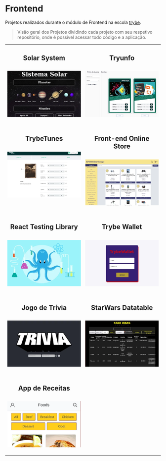 # Frontend

Projetos realizados durante o módulo de Frontend na escola [trybe](https://www.betrybe.com/).
>Visão geral dos Projetos dividindo cada projeto com seu respetivo repositório, onde é possível acessar todo código e a aplicação.

<table>
  <tr valign="top">
    <td width="50%" align="center">
      <h2>
        Solar System
      <h2>
      <a href="https://github.com/davidrogger/trybe-project-solar-system">
      <img src="./imgs/01_solar_system.webp">
      </a>
    </td>
    <td width="50%" align="center">
      <h2>
        Tryunfo
      <h2>
      <a href="https://github.com/davidrogger/trybe-project-tryunfo">
      <img src="./imgs/02_tryunfo.webp">
      </a>
    </td>
  </tr>

  <tr valign="top">
    <td width="50%" align="center">
      <h2>
        TrybeTunes
      <h2>
      <a href="https://github.com/davidrogger/trybe-project-trybetunes">
      <img src="./imgs/03_trybetunes.webp">
      </a>
    </td>
    <td width="50%" align="center">
      <h2>
        Front-end Online Store
      <h2>
      <a href="https://github.com/davidrogger/trybe-project-frontend-online-store">
      <img src="./imgs/04_project_frontend_online_store.webp">
      </a>
    </td>
  </tr>

  <tr valign="top">
    <td width="50%" align="center">
      <h2>
        React Testing Library
      <h2>
      <a href="https://github.com/davidrogger/trybe-project-react-testing-library">
      <img src="./imgs/05_react_testing_library.webp">
      </a>
    </td>
    <td width="50%" align="center">
      <h2>
        Trybe Wallet
      <h2>
      <a href="https://github.com/davidrogger/trybe-project-trybewallet">
      <img src="./imgs/06_trybewallet.webp">
      </a>
    </td>
  </tr>

  <tr valign="top">
    <td width="50%" align="center">
      <h2>
        Jogo de Trívia
      <h2>
      <a href="https://github.com/davidrogger/trybe-project-trivia">
      <img src="./imgs/07_trivia.webp">
      </a>
    </td>
    <td width="50%" align="center">
      <h2>
        StarWars Datatable
      <h2>
      <a href="https://github.com/davidrogger/trybe-project-starwars-planets-search">
      <img src="./imgs/08_starwars_datatable.webp">
      </a>
    </td>
  </tr>

  <tr valign="top">
    <td width="50%" align="center">
      <h2>
        App de Receitas
      <h2>
      <a href="https://github.com/davidrogger/trybe-project-recipes-app">
      <img src="./imgs/09_recipes_app.webp">
      </a>
    </td>
  </tr>
</table>
